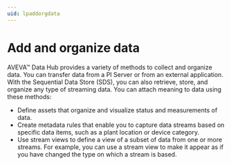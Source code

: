 ```yaml
---
uid: lpaddorgdata
---
```


# Add and organize data

AVEVA&trade; Data Hub provides a variety of methods to collect and organize data. You can transfer data from a PI Server or from an external application. With the Sequential Data Store (SDS), you can also retrieve, store, and organize any type of streaming data. You can attach meaning to data using these methods:



- Define assets that organize and visualize status and measurements of data.
- Create metadata rules that enable you to capture data streams based on specific data items, such as a plant location or device category.
- Use stream views to define a view of a subset of data from one or more streams. For example, you can use a stream view to make it appear as if you have changed the type on which a stream is based.
